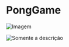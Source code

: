 # PongGame

![Imagem](https://media.giphy.com/media/lDNGok9beljQ4/giphy.gif)

![Somente a descrição](https://zona451.files.wordpress.com/2018/04/qt4yzvl.gif)

